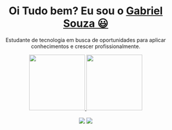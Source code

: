 <div>
  
  <h1 align="center">
    Oi Tudo bem? Eu sou o 
    <a href="https://www.linkedin.com/in/edududuribeiro/">Gabriel Souza 😃️</a>
  </h1>
  
  <p align="center">
    Estudante de tecnologia em busca de oportunidades para aplicar conhecimentos e crescer profissionalmente.
  
  </p>
  
</div>

<div align="center">
  <a href="https://github.com/souzzagave">
    <img height="150em" src="https://github-readme-stats.vercel.app/api?username=souzzagabe&count_private=true&include_all_commits=true&show_icons=true&theme=dracula&hide_border=false&show_owner=true"/>
    <img height="150em" src="https://github-readme-stats.vercel.app/api/top-langs/?username=souzzagabe&theme=dracula&hide_border=false&&layout=compact"/>
  </a>
</div>
<br>

<div align="center">
  <a href="https://www.instagram.com/souzzagabe/" target="_blank"><img src="https://img.shields.io/badge/-Instagram-%23E4405F?style=for-the-badge&logo=instagram&logoColor=white" target="_blank"></a>
  <a href="https://www.linkedin.com/in/gabriel-souza-0b6601269/" target="_blank"><img src="https://img.shields.io/badge/-LinkedIn-%230077B5?style=for-the-badge&logo=linkedin&logoColor=white" target="_blank"></a> 

